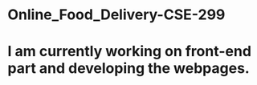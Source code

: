 # Online_Food_Delivery-CSE-299

#  I am currently working on front-end part and developing the webpages.

